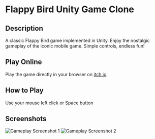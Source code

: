 # Flappy Bird Unity Game Clone

## Description
A classic Flappy Bird game implemented in Unity. Enjoy the nostalgic gameplay of the iconic mobile game. Simple controls, endless fun!

## Play Online
Play the game directly in your browser on [itch.io](https://barschtalman.itch.io/my-flappy-bird).

## How to Play
Use your mouse left click or Space button

## Screenshots
![Gameplay Screenshot 1](screenshots/screenshot1.png)
![Gameplay Screenshot 2](screenshots/screenshot2.png)


